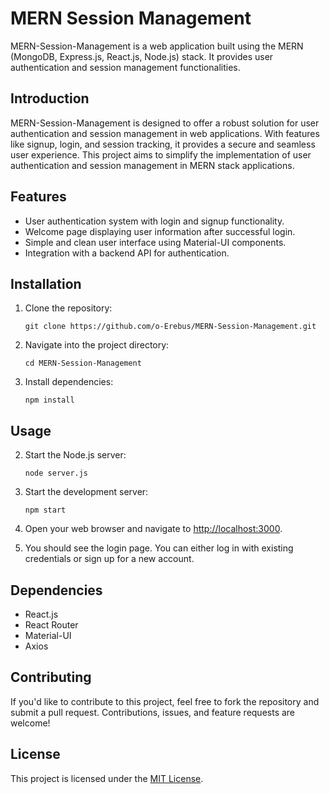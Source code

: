 # MERN Session Management

MERN-Session-Management is a web application built using the MERN (MongoDB, Express.js, React.js, Node.js) stack. It provides user authentication and session management functionalities.

## Introduction

MERN-Session-Management is designed to offer a robust solution for user authentication and session management in web applications. With features like signup, login, and session tracking, it provides a secure and seamless user experience. This project aims to simplify the implementation of user authentication and session management in MERN stack applications.

## Features

- User authentication system with login and signup functionality.
- Welcome page displaying user information after successful login.
- Simple and clean user interface using Material-UI components.
- Integration with a backend API for authentication.

## Installation

1. Clone the repository:

    ```
    git clone https://github.com/o-Erebus/MERN-Session-Management.git
    ```

2. Navigate into the project directory:

    ```
    cd MERN-Session-Management
    ```

3. Install dependencies:

    ```
    npm install
    ```

## Usage

2. Start the Node.js server:

    ```
    node server.js
    ```

2. Start the development server:

    ```
    npm start
    ```

2. Open your web browser and navigate to [http://localhost:3000](http://localhost:3000).

3. You should see the login page. You can either log in with existing credentials or sign up for a new account.

## Dependencies

- React.js
- React Router
- Material-UI
- Axios

## Contributing

If you'd like to contribute to this project, feel free to fork the repository and submit a pull request. Contributions, issues, and feature requests are welcome!

## License

This project is licensed under the [MIT License](LICENSE).
